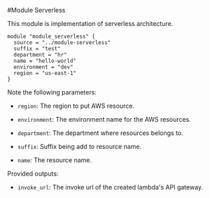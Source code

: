 #Module Serverless

This module is implementation of serverless architecture.


```hcl
module "module_serverless" {
  source = "../module-serverless"
  suffix = "test"
  department = "hr"
  name = "hello-world"
  environment = "dev"
  region = "us-east-1"
}
```


Note the following parameters:

* `region`: The region to put AWS resource.
  
* `environment`: The environment name for the AWS resources.

* `department`: The department where resources belongs to.

* `suffix`: Suffix being add to resource name.

* `name`: The resource name.

Provided outputs:

* `invoke_url`: The invoke url of the created lambda's API gateway.


